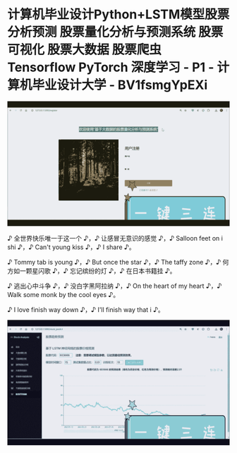 # 计算机毕业设计Python+LSTM模型股票分析预测 股票量化分析与预测系统 股票可视化 股票大数据 股票爬虫 Tensorflow PyTorch 深度学习 - P1 - 计算机毕业设计大学 - BV1fsmgYpEXi

![](img/c4e56f36daf298f5c737c246a40b185a_0.png)

♪ 全世界快乐唯一于这一个 ♪，♪ 让感冒无意识的感觉 ♪，♪ Salloon feet on i shi ♪，♪ Can't young kiss ♪，♪ I share ♪。

♪ Tommy tab is young ♪，♪ But once the star ♪，♪ The taffy zone ♪，♪ 何方如一颗星闪歌 ♪，♪ 忘记缤纷的灯 ♪，♪ 在日本书籍挂 ♪。

♪ 逃出心中斗争 ♪，♪ 没白字黑阿拉纳 ♪，♪ On the heart of my heart ♪，♪ Walk some monk by the cool eyes ♪。

♪ I love finish way down ♪，♪ I'll finish way that i ♪。



![](img/c4e56f36daf298f5c737c246a40b185a_2.png)